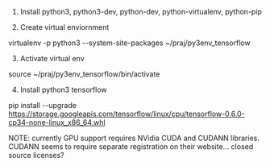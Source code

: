 1. Install python3, python3-dev, python-dev, python-virtualenv, python-pip

2. Create virtual enviornment 

virtualenv -p python3 --system-site-packages ~/praj/py3env_tensorflow

3. Activate virtual env

source ~/praj/py3env_tensorflow/bin/activate

4. Install python3 tensorflow

pip install --upgrade https://storage.googleapis.com/tensorflow/linux/cpu/tensorflow-0.6.0-cp34-none-linux_x86_64.whl

NOTE: currently GPU support requires NVidia CUDA and CUDANN libraries. CUDANN seems to require separate registration on their website... closed source licenses?
